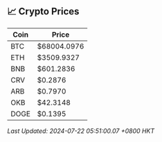 ## 📈 Crypto Prices

| Coin | Price |
| ---- | ----- |
| BTC | $68004.0976 |
| ETH | $3509.9327 |
| BNB | $601.2836 |
| CRV | $0.2876 |
| ARB | $0.7970 |
| OKB | $42.3148 |
| DOGE | $0.1395 |

_Last Updated: 2024-07-22 05:51:00.07 +0800 HKT_